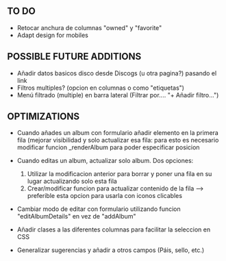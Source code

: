 ## TO DO
- Retocar anchura de columnas "owned" y "favorite"
- Adapt design for mobiles

## POSSIBLE FUTURE ADDITIONS
- Añadir datos basicos disco desde Discogs (u otra pagina?) pasando el link
- Filtros multiples? (opcion en columnas o como "etiquetas")
- Menú filtrado (multiple) en barra lateral (Filtrar por.... "+ Añadir filtro...")

## OPTIMIZATIONS
- Cuando añades un album con formulario añadir elemento en la primera fila (mejorar visibilidad y solo actualizar esa fila: para esto es necesario modificar funcion _renderAlbum para
poder especificar posicion

- Cuando editas un album, actualizar solo album. Dos opciones:
	1. Utilizar la modificacion anterior para borrar y poner una fila en su lugar actualizando solo esta fila
	2. Crear/modificar funcion para actualizar contenido de la fila --> preferible esta opcion para usarla con iconos clicables

- Cambiar modo de editar con formulario utilizando funcion "editAlbumDetails" en vez de "addAlbum"

- Añadir clases a las diferentes columnas para facilitar la seleccion en CSS

- Generalizar sugerencias y añadir a otros campos (Páis, sello, etc.)